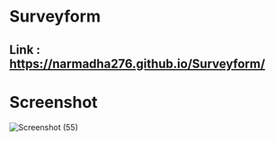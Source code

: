 # Surveyform

## Link : https://narmadha276.github.io/Surveyform/

# Screenshot 
![Screenshot (55)](https://github.com/Narmadha276/Surveyform/assets/149755159/cd4dffcf-c9f9-410b-872d-de2e86098ac7)
